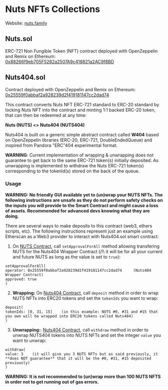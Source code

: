 # Nuts NFTs Collections

Website: [nuts.family](https://nuts.family)

## Nuts.sol

ERC-721 Non Fungible Token (NFT) contract deployed with OpenZeppelin and Remix on Ethereum: [0x88266f9eb705F5282a2507A9c418821a2AC9f8BD](https://etherscan.io/token/0x88266f9eb705F5282a2507A9c418821a2AC9f8BD)

## Nuts404.sol

Contract deployed with OpenZeppelin and Remix on Ethereum: [0x25559f0abbaf2a928239d2f419181147cc2dad74](https://etherscan.io/address/0x25559f0abbaf2a928239d2f419181147cc2dad74)

This contract converts Nuts NFT ERC-721 standard to ERC-20 standard by locking Nuts NFT into the contract and minting 1:1 backed ERC-20 token, that can then be redeemed at any time:

**Nuts (NUTS) <> Nuts404 (NUTS404)**

Nuts404 is built on a generic simple abstract contract called **W404** based on OpenZeppelin libraries (ERC-20, ERC-721, DoubleEndedQueue) and inspired from Pandora "ERC"404 experimental format.

**WARNING**: Current implementation of wrapping & unwrapping does not guarantee to get back to the same ERC-721 token(s) initially deposited. As unwrapping is implemented to withdraw the Nuts ERC-721 token(s) corresponding to the tokenId(s) stored on the back of the queue.

### Usage

**WARNING: No friendly GUI available yet to (un)wrap your NUTS NFTs. The following instructions are unsafe as they do not perform safety checks on the inputs you will provide to the Smart Contract and might cause a loss of assets. Recommended for advanced devs knowing what they are doing.**

There are several ways to make deposits to this contract (web3, ethers scripts, etc). The following instructions represent just an example using Etherscan as a Web3 provider to interact with Nuts404.sol smart contract:

1. On [NUTS Contract](https://etherscan.io/address/0x88266f9eb705f5282a2507a9c418821a2ac9f8bd#writeContract#F5), call `setApprovalForAll` method allowing transfering NUTS for the Nuts404 Wrapper Contract (/!\ it will be for all your current and future NUTS as long as the value is set to `true`):

```code
setApprovalForAll(
operator: 0x25559f0abbaf2a928239d2f419181147cc2dad74     (Nuts404 Wrapper Contract)
approved: true
)
```

2. **Wrapping:** On [Nuts404 Contract](https://etherscan.io/token/0x25559f0abbaf2a928239d2f419181147cc2dad74#writeContract#F2), call `deposit` method in order to wrap NUTS NFTs into ERC20 tokens and set the `tokenIds` you want to wrap:

```code
deposit(
tokenIds: [0, 31, 15]    (in this example: NUTS #0, #31 and #15 that you own will be wrapped into ERC20 tokens called Nuts404)
)
```

3. **Unwrapping:**: [Nuts404 Contract](https://etherscan.io/token/0x25559f0abbaf2a928239d2f419181147cc2dad74#writeContract#F6), call `withdraw` method in order to unwrap NUTS404 tokens into NUTS NFTs and set the integer `value` you want to unwrap:

```code
withdraw(
value: 3    (it will give you 3 NUTS NFTs but as said previously, it **does NOT guarantee** that it will be the #0, #31, #15 deposited previously)
)
```


**WARNING: It is not recommended to (un)wrap more than 100 NUTS NFTS in order not to get running out of gas errors.**
